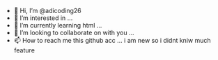 - 👋 Hi, I’m @adicoding26
- 👀 I’m interested in ...
- 🌱 I’m currently learning html ...
- 💞️ I’m looking to collaborate on with you  ...
- 📫 How to reach me this github acc  ...
i am new so i didnt kniw much feature
<!---
adicoding26/adicoding26 is a ✨ special ✨ repository because its `README.md` (this file) appears on your GitHub profile.
You can click the Preview link to take a look at your changes.
--->
